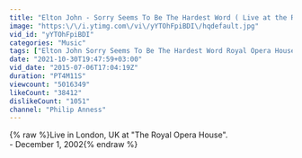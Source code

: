 ```yaml
---
title: "Elton John - Sorry Seems To Be The Hardest Word ( Live at the Royal Opera House - 2002) HD"
image: "https:\/\/i.ytimg.com\/vi\/yYTOhFpiBDI\/hqdefault.jpg"
vid_id: "yYTOhFpiBDI"
categories: "Music"
tags: ["Elton John Sorry Seems To Be The Hardest Word Royal Opera House 2002 London Concert Orchestra HD HQ"]
date: "2021-10-30T19:47:59+03:00"
vid_date: "2015-07-06T17:04:19Z"
duration: "PT4M11S"
viewcount: "5016349"
likeCount: "38412"
dislikeCount: "1051"
channel: "Philip Anness"
---
```

{% raw %}Live in London, UK at &quot;The Royal Opera House&quot;.<br />- December 1, 2002{% endraw %}
